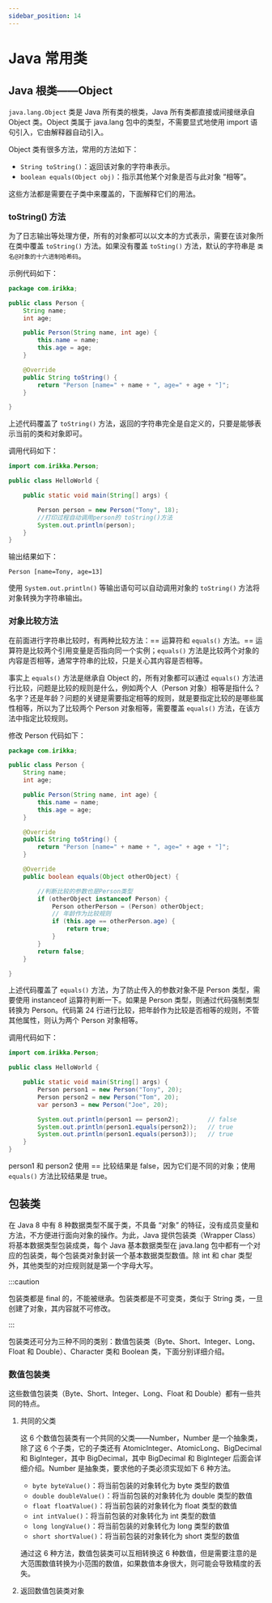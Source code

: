 ```yaml
---
sidebar_position: 14
---
```


# Java 常用类

## Java 根类——Object

`java.lang.Object` 类是 Java 所有类的根类，Java 所有类都直接或间接继承自 Object 类。Object 类属于 java.lang 包中的类型，不需要显式地使用 import 语句引入，它由解释器自动引入。

Object 类有很多方法，常用的方法如下：

- `String toString()`：返回该对象的字符串表示。
- `boolean equals(Object obj)`：指示其他某个对象是否与此对象 “相等”。

这些方法都是需要在子类中来覆盖的，下面解释它们的用法。

### toString() 方法

为了日志输出等处理方便，所有的对象都可以以文本的方式表示，需要在该对象所在类中覆盖 `toString()` 方法。如果没有覆盖 `toSting()` 方法，默认的字符串是 `类名@对象的十六进制哈希码`。

示例代码如下：

```java title="com\irikka\Person"
package com.irikka;

public class Person {
    String name;
    int age;

    public Person(String name, int age) {
        this.name = name;
        this.age = age;
    }

    @Override
    public String toString() {
        return "Person [name=" + name + ", age=" + age + "]";
    }

}
```

上述代码覆盖了 `toString()` 方法，返回的字符串完全是自定义的，只要是能够表示当前的类和对象即可。

调用代码如下：

```java title="HelloWorld.java"
import com.irikka.Person;

public class HelloWorld {

    public static void main(String[] args) {

        Person person = new Person("Tony", 18);
        //打印过程自动调用person的 toString()方法
        System.out.println(person);
    }
}

```

输出结果如下：

```
Person [name=Tony, age=13]
```

使用 `System.out.println()` 等输出语句可以自动调用对象的 `toString()` 方法将对象转换为字符串输出。

### 对象比较方法

在前面进行字符串比较时，有两种比较方法：== 运算符和 `equals()` 方法。== 运算符是比较两个引用变量是否指向同一个实例；`equals()` 方法是比较两个对象的内容是否相等，通常字符串的比较，只是关心其内容是否相等。

事实上 `equals()` 方法是继承自 Object 的，所有对象都可以通过 `equals()` 方法进行比较，问题是比较的规则是什么，例如两个人（Person 对象）相等是指什么？名字？还是年龄？问题的关键是需要指定相等的规则，就是要指定比较的是哪些属性相等，所以为了比较两个 Person 对象相等，需要覆盖 `equals()` 方法，在该方法中指定比较规则。

修改 Person 代码如下：

```java title="com\irikka\Person"
package com.irikka;

public class Person {
    String name;
    int age;

    public Person(String name, int age) {
        this.name = name;
        this.age = age;
    }

    @Override
    public String toString() {
        return "Person [name=" + name + ", age=" + age + "]";
    }

    @Override
    public boolean equals(Object otherObject) {

        //判断比较的参数也是Person类型
        if (otherObject instanceof Person) {
            Person otherPerson = (Person) otherObject;
            // 年龄作为比较规则
            if (this.age == otherPerson.age) {
                return true;
            }
        }
        return false;
    }

}
```

上述代码覆盖了 `equals()` 方法，为了防止传入的参数对象不是 Person 类型，需要使用 instanceof 运算符判断一下。如果是 Person 类型，则通过代码强制类型转换为 Person。代码第 24 行进行比较，把年龄作为比较是否相等的规则，不管其他属性，则认为两个 Person 对象相等。

调用代码如下：

```java title="HelloWorld"
import com.irikka.Person;

public class HelloWorld {

    public static void main(String[] args) {
        Person person1 = new Person("Tony", 20);
        Person person2 = new Person("Tom", 20);
        var person3 = new Person("Joe", 20);

        System.out.println(person1 == person2);        // false
        System.out.println(person1.equals(person2));   // true
        System.out.println(person1.equals(person3));   // true
    }
}

```

person1 和 person2 使用 == 比较结果是 false，因为它们是不同的对象；使用 `equals()` 方法比较结果是 true。

## 包装类

在 Java 8 中有 8 种数据类型不属于类，不具备 “对象” 的特征，没有成员变量和方法，不方便进行面向对象的操作。为此，Java 提供包装类（Wrapper Class）将基本数据类型包装成类，每个 Java 基本数据类型在 java.lang 包中都有一个对应的包装类，每个包装类对象封装一个基本数据类型数值。除 int 和 char 类型外，其他类型的对应规则就是第一个字母大写。

:::caution

包装类都是 final 的，不能被继承。包装类都是不可变类，类似于 String 类，一旦创建了对象，其内容就不可修改。

::: 

包装类还可分为三种不同的类别：数值包装类（Byte、Short、Integer、Long、Float 和 Double）、Character 类和 Boolean 类，下面分别详细介绍。

### 数值包装类

这些数值包装类（Byte、Short、Integer、Long、Float 和 Double）都有一些共同的特点。

1. 共同的父类

   这 6 个数值包装类有一个共同的父类——Number，Number 是一个抽象类，除了这 6 个子类，它的子类还有 AtomicInteger、AtomicLong、BigDecimal 和 BigInteger，其中 BigDecimal，其中 BigDecimal 和 BigInteger 后面会详细介绍。Number 是抽象类，要求他的子类必须实现如下 6 种方法。

   - `byte byteValue()`：将当前包装的对象转化为 byte 类型的数值
   - `double doubleValue()`：将当前包装的对象转化为 double 类型的数值
   - `float floatValue()`：将当前包装的对象转化为 float 类型的数值
   - `int intValue()`：将当前包装的对象转化为 int 类型的数值
   - `long longValue()`：将当前包装的对象转化为 long 类型的数值
   - `short shortValue()`：将当前包装的对象转化为 short 类型的数值

   通过这 6 种方法，数值包装类可以互相转换这 6 种数值，但是需要注意的是大范围数值转换为小范围的数值，如果数值本身很大，则可能会导致精度的丢失。

2. 返回数值包装类对象
